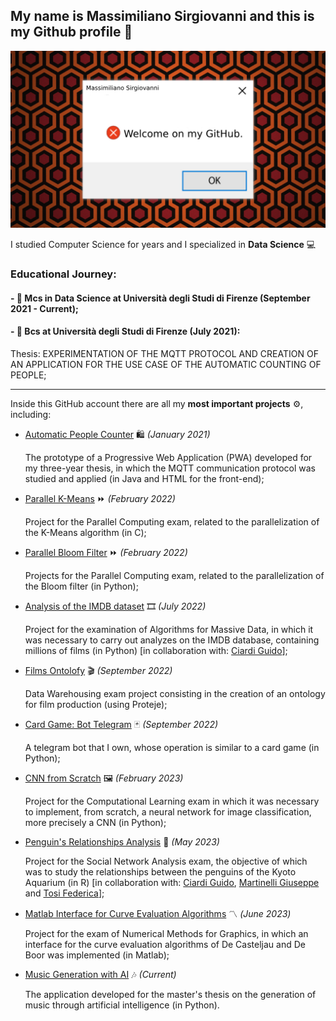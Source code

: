 <h2>My name is Massimiliano Sirgiovanni and this is my Github profile 🦆</h2>

<img src=intro_img.png> 

I studied Computer Science for years and I specialized in **Data Science** 💻

<h3>Educational Journey:</h3>
<h4>
- 📔 Mcs in Data Science at Università degli Studi di Firenze (September 2021 - Current);</h4>
<h4>
- 📔 Bcs at Università degli Studi di Firenze (July 2021):</h4>
  <p> Thesis: EXPERIMENTATION OF THE MQTT PROTOCOL AND CREATION OF AN APPLICATION FOR THE USE CASE OF THE AUTOMATIC COUNTING OF PEOPLE;</p>


<hr>

Inside this GitHub account there are all my **most important projects** ⚙️, including:
- <a href=https://github.com/massimilianoSirgiovanni/PersonCounter_Thesis_Project>Automatic People Counter</a> 🛍 *(January 2021)*
  <p>The prototype of a Progressive Web Application (PWA) developed for my three-year thesis, in which the MQTT communication protocol was studied and applied (in Java and HTML for the front-end);</p>
- <a href=https://github.com/massimilianoSirgiovanni/ProjectsParallelComputing/tree/main/K-Means>Parallel K-Means</a> ⏩ *(February 2022)*
  <p>Project for the Parallel Computing exam, related to the parallelization of the K-Means algorithm (in C);
- <a href=https://github.com/massimilianoSirgiovanni/ProjectsParallelComputing/tree/main/Bloom-Filter>Parallel Bloom Filter</a> ⏩ *(February 2022)*
  <p>Projects for the Parallel Computing exam, related to the parallelization of the Bloom filter (in Python);</p>
- <a href=https://github.com/massimilianoSirgiovanni/IMDB-DatasetAnalysis>Analysis of the IMDB dataset</a> 🎞 *(July 2022)*
  <p>Project for the examination of Algorithms for Massive Data, in which it was necessary to carry out analyzes on the IMDB database, containing millions of films (in Python) [in collaboration with: <a href=https://github.com/guidociardi>Ciardi Guido</a>];</p>
- <a href=https://github.com/massimilianoSirgiovanni/Films_Ontology>Films Ontolofy</a> 🎬 *(September 2022)*
  <p>Data Warehousing exam project consisting in the creation of an ontology for film production (using Proteje);</p>
- <a href=https://github.com/massimilianoSirgiovanni/botTelegram>Card Game: Bot Telegram</a> 🃏 *(September 2022)*
  <p>A telegram bot that I own, whose operation is similar to a card game (in Python);</p>
- <a href=https://github.com/massimilianoSirgiovanni/CNN-From-Scratch>CNN from Scratch</a> 🖼 *(February 2023)*
  <p>Project for the Computational Learning exam in which it was necessary to implement, from scratch, a neural network for image classification, more precisely a CNN (in Python);</p>
- <a href=https://github.com/massimilianoSirgiovanni/Penguins-Relationship-Analysis>Penguin's Relationships Analysis</a> 🐧 *(May 2023)*
  <p>Project for the Social Network Analysis exam, the objective of which was to study the relationships between the penguins of the Kyoto Aquarium (in R)
     [in collaboration with: <a href=https://github.com/guidociardi>Ciardi Guido</a>, <a href=https://github.com/JosephMartinelli>Martinelli Giuseppe</a> and <a href=https://github.com/federicatosi>Tosi Federica</a>];</p>
- <a href=https://github.com/massimilianoSirgiovanni/Matlab-Interface-for-curveEvaluation-Algorithms>Matlab Interface for Curve Evaluation Algorithms</a> 〽️ *(June 2023)*
  <p>Project for the exam of Numerical Methods for Graphics, in which an interface for the curve evaluation algorithms of De Casteljau and De Boor was implemented (in Matlab);</p>
- <a href=https://github.com/massimilianoSirgiovanni/MusicGenerationThesis>Music Generation with AI</a> 🎶 *(Current)*
  <p>The application developed for the master's thesis on the generation of music through artificial intelligence (in Python).</p>



<!--
**massimilianoSirgiovanni/massimilianoSirgiovanni** is a ✨ _special_ ✨ repository because its `README.md` (this file) appears on your GitHub profile.

Here are some ideas to get you started:

- 🔭 I’m currently working on ...
- 🌱 I’m currently learning ...
- 👯 I’m looking to collaborate on ...
- 🤔 I’m looking for help with ...
- 💬 Ask me about ...
- 📫 How to reach me: ...
- 😄 Pronouns: ...
- ⚡ Fun fact: ...
-->
